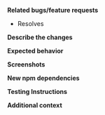 <!-- Thanks for taking the time to work on a patch! Please fill in the following. -->
<!-- We'll be in touch if we need any other information. -->
<!-- Once submitted, follow this PR's progress on the project board. -->
<!-- Notes like this are comments and won't appear in the PR. -->

**Related bugs/feature requests**
<!-- e.g. Resolves #2 -->
<!-- New bullet point for each issue if there's more than one. -->
+ Resolves  

**Describe the changes**
<!-- A clear, concise description of the changes. -->

**Expected behavior**
<!-- A clear, concise description of what you expect to happen. -->

**Screenshots**
<!-- If applicable, add screenshots to help explain your fix. -->

**New npm dependencies**
<!-- If there are new npm dependencies, list them below with their versions -->
<!-- Make sure changes to package.json and package-lock.json are committed as well -->

**Testing Instructions**
<!-- Instructions to thoroughly test this patch. -->

**Additional context**
<!-- Add any other context about the PR here. -->
